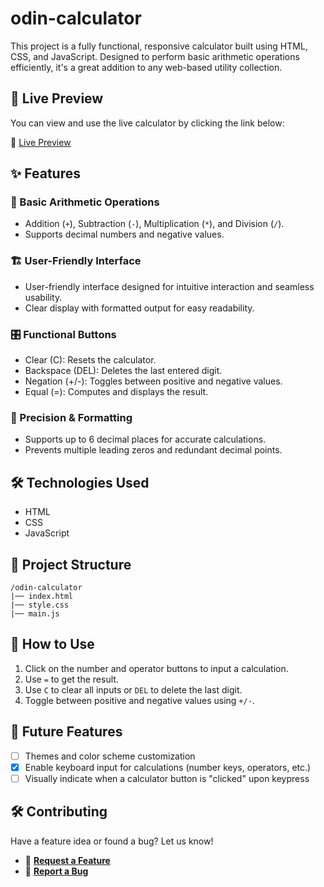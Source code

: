 # odin-calculator

This project is a fully functional, responsive calculator built using HTML, CSS, and JavaScript. Designed to perform basic arithmetic operations efficiently, it's a great addition to any web-based utility collection.

## 🚀 Live Preview

You can view and use the live calculator by clicking the link below:

🔗 [Live Preview](https://issakass.github.io/odin-calculator/)

## ✨ Features

### 🧮 Basic Arithmetic Operations

- Addition (`+`), Subtraction (`-`), Multiplication (`*`), and Division (`/`).
- Supports decimal numbers and negative values.

### 🏗️ User-Friendly Interface

- User-friendly interface designed for intuitive interaction and seamless usability.
- Clear display with formatted output for easy readability.

### 🎛️ Functional Buttons

- Clear (C): Resets the calculator.
- Backspace (DEL): Deletes the last entered digit.
- Negation (+/-): Toggles between positive and negative values.
- Equal (=): Computes and displays the result.

### 📐 Precision & Formatting

- Supports up to 6 decimal places for accurate calculations.
- Prevents multiple leading zeros and redundant decimal points.

## 🛠️ Technologies Used

- HTML
- CSS
- JavaScript

## 📂 Project Structure

```
/odin-calculator
|── index.html
|── style.css
|── main.js
```

## 🚀 How to Use

1. Click on the number and operator buttons to input a calculation.
2. Use `=` to get the result.
3. Use `C` to clear all inputs or `DEL` to delete the last digit.
4. Toggle between positive and negative values using `+/-`.

## 🔮 Future Features

- [ ] Themes and color scheme customization
- [x] Enable keyboard input for calculations (number keys, operators, etc.)
- [ ] Visually indicate when a calculator button is "clicked" upon keypress

## 🛠️ Contributing

Have a feature idea or found a bug? Let us know!

- 📌 **[Request a Feature](https://github.com/issakass/odin-calculator/issues/new?assignees=&labels=enhancement&template=feature_request.md&title=)**
- 🐞 **[Report a Bug](https://github.com/issakass/odin-calculator/issues/new?assignees=&labels=bug&template=bug_report.md&title=)**
